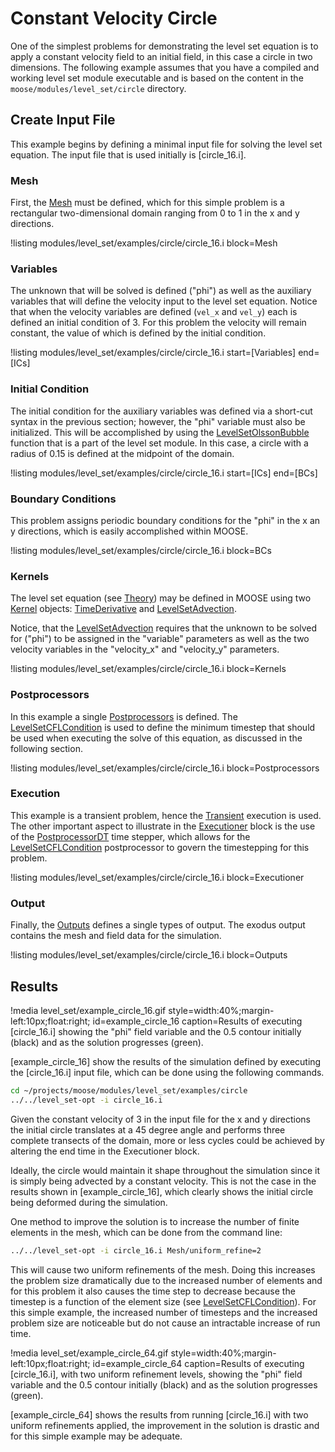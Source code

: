 # Constant Velocity Circle

One of the simplest problems for demonstrating the level set equation is to apply a constant velocity
field to an initial field, in this case a circle in two dimensions. The following example assumes
that you have a compiled and working level set module executable and is based on the content in the
`moose/modules/level_set/circle` directory.

## Create Input File

This example begins by defining a minimal input file for solving the level set equation. The input
file that is used initially is [circle_16.i].

### Mesh

First, the [Mesh](/Mesh/index.md) must be defined, which for this simple problem is a rectangular
two-dimensional domain ranging from 0 to 1 in the x and y directions.

!listing modules/level_set/examples/circle/circle_16.i block=Mesh

### Variables

The unknown that will be solved is defined ("phi") as well as the auxiliary variables that will
define the velocity input to the level set equation. Notice that when the velocity variables are
defined (`vel_x` and `vel_y`) each is defined an initial condition of 3. For this problem the
velocity will remain constant, the value of which is defined by the initial condition.

!listing modules/level_set/examples/circle/circle_16.i start=[Variables] end=[ICs]

### Initial Condition

The initial condition for the auxiliary variables was defined via a short-cut syntax in the previous
section; however, the "phi" variable must also be initialized. This will be accomplished by using the
[LevelSetOlssonBubble](/LevelSetOlssonBubble.md) function that is a part of the level set module. In
this case, a circle with a radius of 0.15 is defined at the midpoint of the domain.

!listing modules/level_set/examples/circle/circle_16.i start=[ICs] end=[BCs]

### Boundary Conditions

This problem assigns periodic boundary conditions for the "phi" in the x an y directions, which is
easily accomplished within MOOSE.

!listing modules/level_set/examples/circle/circle_16.i block=BCs

### Kernels

The level set equation (see [Theory](/theory.md)) may be defined in MOOSE using two
[Kernel](syntax/Kernels/index.md) objects: [TimeDerivative](/TimeDerivative.md) and
[LevelSetAdvection](/LevelSetAdvection.md).

Notice, that the [LevelSetAdvection](/LevelSetAdvection.md) requires that the unknown to be solved
for ("phi") to be assigned in the "variable" parameters as well as the two velocity variables in the
"velocity_x" and "velocity_y" parameters.

!listing modules/level_set/examples/circle/circle_16.i block=Kernels

### Postprocessors

In this example a single [Postprocessors](/Postprocessors/index.md) is defined. The
[LevelSetCFLCondition](/LevelSetCFLCondition.md) is used to define the minimum timestep that should
be used when executing the solve of this equation, as discussed in the following section.

!listing modules/level_set/examples/circle/circle_16.i block=Postprocessors

### Execution

This example is a transient problem, hence the [Transient](/Transient.md) execution is used. The
other important aspect to illustrate in the [Executioner](/Executioner/index.md) block is the use of
the [PostprocessorDT](/PostprocessorDT.md) time stepper, which allows for the
[LevelSetCFLCondition](/LevelSetCFLCondition.md) postprocessor to govern the timestepping for this
problem.

!listing modules/level_set/examples/circle/circle_16.i block=Executioner

### Output

Finally, the [Outputs](syntax/Outputs/index.md) defines a single types of output. The exodus output
contains the mesh and field data for the simulation.

!listing modules/level_set/examples/circle/circle_16.i block=Outputs

## Results

!media level_set/example_circle_16.gif
       style=width:40%;margin-left:10px;float:right;
       id=example_circle_16
       caption=Results of executing [circle_16.i] showing the "phi" field variable and the 0.5
               contour initially (black) and as the solution progresses (green).

[example_circle_16] show the results of the simulation defined by executing the [circle_16.i] input
file, which can be done using the following commands.

```bash
cd ~/projects/moose/modules/level_set/examples/circle
../../level_set-opt -i circle_16.i
```

Given the constant velocity of 3 in the input file for the x and y directions the initial circle
translates at a 45 degree angle and performs three complete transects of the domain, more or less
cycles could be achieved by altering the end time in the Executioner block.

Ideally, the circle would maintain it shape throughout the simulation since it is simply being
advected by a constant velocity. This is not the case in the results shown in [example_circle_16],
which clearly shows the initial circle being deformed during the simulation.

One method to improve the solution is to increase the number of finite elements in the mesh, which
can be done from the command line:

```bash
../../level_set-opt -i circle_16.i Mesh/uniform_refine=2
```

This will cause two uniform refinements of the mesh. Doing this increases the problem size
dramatically due to the increased number of elements and for this problem it also causes the time
step to decrease because the timestep is a function of the element size (see
[LevelSetCFLCondition](/LevelSetCFLCondition.md)). For this simple example, the increased number of
timesteps and the increased problem size are noticeable but do not cause an intractable increase of
run time.

!media level_set/example_circle_64.gif
       style=width:40%;margin-left:10px;float:right;
       id=example_circle_64
       caption=Results of executing [circle_16.i], with two uniform refinement levels, showing the
               "phi" field variable and the  0.5 contour initially (black) and as the solution
               progresses (green).

[example_circle_64] shows the results from running [circle_16.i] with two uniform refinements
applied, the improvement in the solution is drastic and for this simple example may be adequate.
